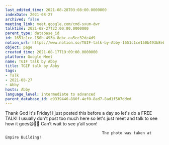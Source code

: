 ```yaml
---
last_edited_time: 2021-08-28T03:08:00.0000000
indexDate: 2021-08-27
archived: false
meeting_link: meet.google.com/cmd-sxum-dwr
talktime: 2021-08-27T22:00:00.0000000
parent_type: database_id
id: 1651c1ce-150b-493b-8ebc-ea5cc32dc4d9
notion_url: https://www.notion.so/TGIF-talk-by-Abby-1651c1ce150b493b8ebcea5cc32dc4d9
object: page
created_time: 2021-08-17T19:09:00.0000000
platform: Google Meet
name: TGIF talk by Abby
title: TGIF talk by Abby
tags:
- Talk
- 2021-08-27
- Abby
hosts: Abby
language_level: intermediate to advanced
parent_database_id: e9339446-880f-4ef0-8ad7-8ad1f507dded
---
```




Thank God It's Friday! I just posted this before a day so let's do a FREE TALK!
I usually don't post too much here so let's just meet and talk to see how it goes😆👍🏻
Can’t wait to see y’all soon!



                                               The photo was taken at Empire Building!











